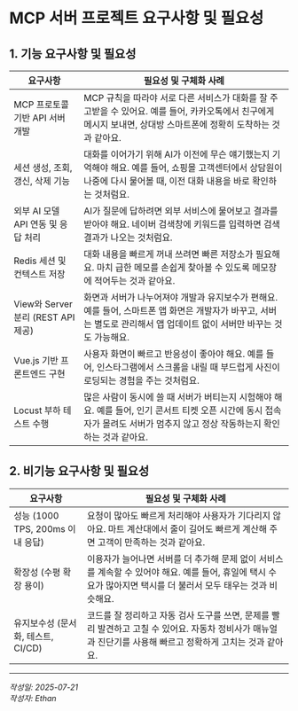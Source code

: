 # MCP 서버 프로젝트 요구사항 및 필요성

## 1. 기능 요구사항 및 필요성

| 요구사항                         | 필요성 및 구체화 사례                                                                                           |
|------------------------------|--------------------------------------------------------------------------------------------------------|
| MCP 프로토콜 기반 API 서버 개발       | MCP 규칙을 따라야 서로 다른 서비스가 대화를 잘 주고받을 수 있어요. 예를 들어, 카카오톡에서 친구에게 메시지 보내면, 상대방 스마트폰에 정확히 도착하는 것과 같아요.      |
| 세션 생성, 조회, 갱신, 삭제 기능    | 대화를 이어가기 위해 AI가 이전에 무슨 얘기했는지 기억해야 해요. 예를 들어, 쇼핑몰 고객센터에서 상담원이 나중에 다시 물어볼 때, 이전 대화 내용을 바로 확인하는 것처럼요.    |
| 외부 AI 모델 API 연동 및 응답 처리  | AI가 질문에 답하려면 외부 서비스에 물어보고 결과를 받아야 해요. 네이버 검색창에 키워드를 입력하면 검색 결과가 나오는 것처럼요.                                           |
| Redis 세션 및 컨텍스트 저장        | 대화 내용을 빠르게 꺼내 쓰려면 빠른 저장소가 필요해요. 마치 급한 메모를 손쉽게 찾아볼 수 있도록 메모장에 적어두는 것과 같아요.                                           |
| View와 Server 분리 (REST API 제공) | 화면과 서버가 나누어져야 개발과 유지보수가 편해요. 예를 들어, 스마트폰 앱 화면은 개발자가 바꾸고, 서버는 별도로 관리해서 앱 업데이트 없이 서버만 바꾸는 것도 가능해요.           |
| Vue.js 기반 프론트엔드 구현        | 사용자 화면이 빠르고 반응성이 좋아야 해요. 예를 들어, 인스타그램에서 스크롤을 내릴 때 부드럽게 사진이 로딩되는 경험을 주는 것처럼요.                                         |
| Locust 부하 테스트 수행            | 많은 사람이 동시에 쓸 때 서버가 버티는지 시험해야 해요. 예를 들어, 인기 콘서트 티켓 오픈 시간에 동시 접속자가 몰려도 서버가 멈추지 않고 정상 작동하는지 확인하는 것과 같아요.         |

## 2. 비기능 요구사항 및 필요성

| 요구사항                         | 필요성 및 구체화 사례                                                                                           |
|------------------------------|--------------------------------------------------------------------------------------------------------|
| 성능 (1000 TPS, 200ms 이내 응답)   | 요청이 많아도 빠르게 처리해야 사용자가 기다리지 않아요. 마트 계산대에서 줄이 길어도 빠르게 계산해 주면 고객이 만족하는 것과 같아요.                                     |
| 확장성 (수평 확장 용이)             | 이용자가 늘어나면 서버를 더 추가해 문제 없이 서비스를 계속할 수 있어야 해요. 예를 들어, 휴일에 택시 수요가 많아지면 택시를 더 불러서 모두 태우는 것과 비슷해요.                   |
| 유지보수성 (문서화, 테스트, CI/CD) | 코드를 잘 정리하고 자동 검사 도구를 쓰면, 문제를 빨리 발견하고 고칠 수 있어요. 자동차 정비사가 매뉴얼과 진단기를 사용해 빠르고 정확하게 고치는 것과 같아요.                       |

---

*작성일: 2025-07-21*  
*작성자: Ethan*
